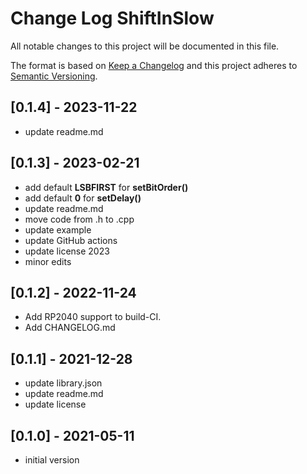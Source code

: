 # Change Log ShiftInSlow

All notable changes to this project will be documented in this file.

The format is based on [Keep a Changelog](http://keepachangelog.com/)
and this project adheres to [Semantic Versioning](http://semver.org/).


## [0.1.4] - 2023-11-22
- update readme.md


## [0.1.3] - 2023-02-21
- add default **LSBFIRST** for **setBitOrder()**
- add default **0** for **setDelay()**
- update readme.md
- move code from .h to .cpp
- update example
- update GitHub actions
- update license 2023
- minor edits

## [0.1.2] - 2022-11-24
- Add RP2040 support to build-CI.
- Add CHANGELOG.md

## [0.1.1] - 2021-12-28
- update library.json
- update readme.md
- update license

## [0.1.0] - 2021-05-11
- initial version


